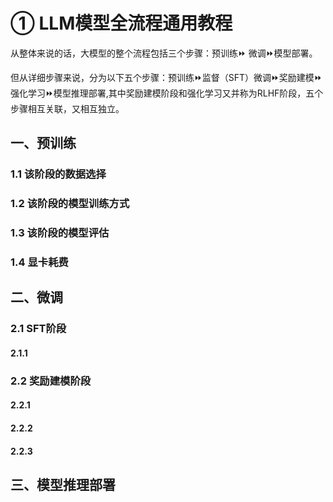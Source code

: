 # ①  LLM模型全流程通用教程

从整体来说的话，大模型的整个流程包括三个步骤：预训练⏩
微调⏩模型部署。

但从详细步骤来说，分为以下五个步骤：预训练⏩监督（SFT）微调⏩奖励建模⏩强化学习⏩模型推理部署,其中奖励建模阶段和强化学习又并称为RLHF阶段，五个步骤相互关联，又相互独立。

## 一、预训练

### 1.1 该阶段的数据选择

### 1.2 该阶段的模型训练方式

### 1.3 该阶段的模型评估

### 1.4 显卡耗费

## 二、微调

### 2.1 SFT阶段

#### 2.1.1

### 2.2 奖励建模阶段

#### 2.2.1

#### 2.2.2

#### 2.2.3


## 三、模型推理部署









